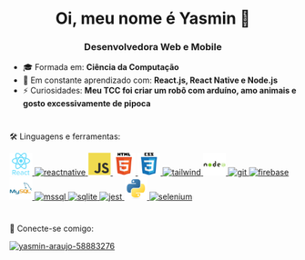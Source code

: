 <h1 align="center">Oi, meu nome é Yasmin 👋</h1>
<h3 align="center">
    Desenvolvedora Web e Mobile
</h3>

- 🎓 Formada em: **Ciência da Computação**
- 🌱 Em constante aprendizado com: **React.js, React Native e Node.js**
- ⚡ Curiosidades: **Meu TCC foi criar um robô com arduíno, amo animais e gosto excessivamente de pipoca**

#
🛠️ Linguagens e ferramentas:
<p align="left"> 
    <a href="https://reactjs.org/" target="_blank" rel="noreferrer">
        <img src="https://raw.githubusercontent.com/devicons/devicon/master/icons/react/react-original-wordmark.svg"
            alt="react" width="40" height="40" /> 
    </a> 
    <a href="https://reactnative.dev/" target="_blank"
        rel="noreferrer"> 
        <img src="https://reactnative.dev/img/header_logo.svg" alt="reactnative" width="40"
            height="40" /> 
    </a> 
    <a href="https://developer.mozilla.org/en-US/docs/Web/JavaScript"
        target="_blank" rel="noreferrer"> 
        <img
            src="https://raw.githubusercontent.com/devicons/devicon/master/icons/javascript/javascript-original.svg"
            alt="javascript" width="40" height="40" /> 
    </a>
    <a
        href="https://www.w3.org/html/" target="_blank" rel="noreferrer"> 
        <img
            src="https://raw.githubusercontent.com/devicons/devicon/master/icons/html5/html5-original-wordmark.svg"
            alt="html5" width="40" height="40" /> 
    </a> 
    <a href="https://www.w3schools.com/css/" target="_blank" rel="noreferrer">
        <img alt="css3" width="40" height="40"
            src="https://raw.githubusercontent.com/devicons/devicon/master/icons/css3/css3-original-wordmark.svg"
        /> 
    </a> 
    <a href="https://tailwindcss.com/" target="_blank" rel="noreferrer"> 
        <img
            src="https://www.vectorlogo.zone/logos/tailwindcss/tailwindcss-icon.svg" alt="tailwind" width="40"
            height="40" /> 
    </a>
    <a
        href="https://nodejs.org" target="_blank" rel="noreferrer"> 
        <img
            src="https://raw.githubusercontent.com/devicons/devicon/master/icons/nodejs/nodejs-original-wordmark.svg"
            alt="nodejs" width="40" height="40" /> 
    </a>
    <a href="https://git-scm.com/" target="_blank" rel="noreferrer"> 
        <img
            src="https://www.vectorlogo.zone/logos/git-scm/git-scm-icon.svg" alt="git" width="40" height="40" /> 
    </a>
    <a href="https://firebase.google.com/" target="_blank" rel="noreferrer"> 
        <img
            src="https://www.vectorlogo.zone/logos/firebase/firebase-icon.svg" alt="firebase" width="40" height="40" />
    </a>
    <a href="https://www.mysql.com/" target="_blank"
        rel="noreferrer"> 
        <img
            src="https://raw.githubusercontent.com/devicons/devicon/master/icons/mysql/mysql-original-wordmark.svg"
            alt="mysql" width="40" height="40" /> 
    </a>
    <a href="https://www.microsoft.com/en-us/sql-server"
        target="_blank" rel="noreferrer"> 
        <img src="https://www.svgrepo.com/show/303229/microsoft-sql-server-logo.svg"
            alt="mssql" width="40" height="40" /> 
    </a>
    <a href="https://www.sqlite.org/" target="_blank"
        rel="noreferrer"> 
        <img src="https://www.vectorlogo.zone/logos/sqlite/sqlite-icon.svg" alt="sqlite" width="40"
            height="40" /> 
    </a> 
    <a href="https://jestjs.io" target="_blank"
        rel="noreferrer"> 
        <img src="https://www.vectorlogo.zone/logos/jestjsio/jestjsio-icon.svg" alt="jest" width="40"
            height="40" /> 
    </a> 
    <a href="https://www.python.org" target="_blank" rel="noreferrer"> 
        <img
            src="https://raw.githubusercontent.com/devicons/devicon/master/icons/python/python-original.svg"
            alt="python" width="40" height="40" /> 
    </a> 
    <a href="https://www.selenium.dev" target="_blank" rel="noreferrer"> 
        <img
            src="https://raw.githubusercontent.com/detain/svg-logos/780f25886640cef088af994181646db2f6b1a3f8/svg/selenium-logo.svg"
            alt="selenium" width="40" height="40" /> 
    </a>
</p>

#
🤝 Conecte-se comigo:
<p>
  <a href="https://linkedin.com/in/yasmin-araujo-58883276" target="blank">
        <img alt="yasmin-araujo-58883276" height="20" width="40"
            src="https://raw.githubusercontent.com/rahuldkjain/github-profile-readme-generator/master/src/images/icons/Social/linked-in-alt.svg"
        />
    </a>
</p>
